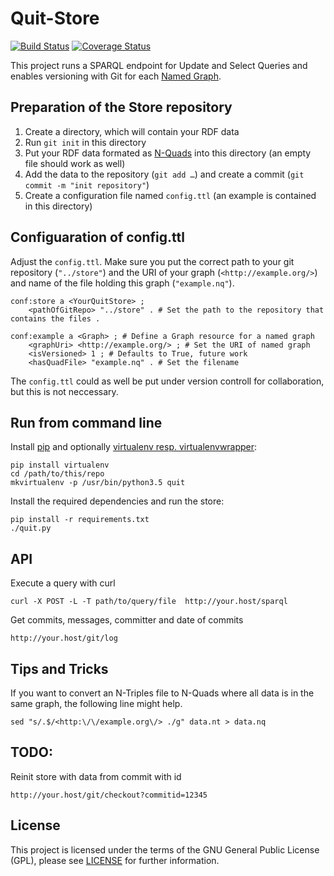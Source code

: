 # Quit-Store

[![Build Status](https://travis-ci.org/AKSW/QuitStore.svg?branch=master)](https://travis-ci.org/AKSW/QuitStore)
[![Coverage Status](https://coveralls.io/repos/github/AKSW/QuitStore/badge.svg?branch=master)](https://coveralls.io/github/AKSW/QuitStore)

This project runs a SPARQL endpoint for Update and Select Queries and enables versioning with Git for each [Named Graph](https://en.wikipedia.org/wiki/Named_graph).

## Preparation of the Store repository

1. Create a directory, which will contain your RDF data
2. Run `git init` in this directory
3. Put your RDF data formated as [N-Quads](https://www.w3.org/TR/2014/REC-n-quads-20140225/) into this directory (an empty file should work as well)
4. Add the data to the repository (`git add …`) and create a commit (`git commit -m "init repository"`)
5. Create a configuration file named `config.ttl` (an example is contained in this directory)

## Configuaration of config.ttl

Adjust the `config.ttl`.
Make sure you put the correct path to your git repository (`"../store"`) and the URI of your graph (`<http://example.org/>`) and name of the file holding this graph (`"example.nq"`).

```
conf:store a <YourQuitStore> ;
    <pathOfGitRepo> "../store" . # Set the path to the repository that contains the files .

conf:example a <Graph> ; # Define a Graph resource for a named graph
    <graphUri> <http://example.org/> ; # Set the URI of named graph
    <isVersioned> 1 ; # Defaults to True, future work
    <hasQuadFile> "example.nq" . # Set the filename
```

The `config.ttl` could as well be put under version controll for collaboration, but this is not neccessary.

## Run from command line

Install [pip](https://pypi.python.org/pypi/pip/) and optionally [virtualenv resp. virtualenvwrapper](http://virtualenvwrapper.readthedocs.io/en/latest/install.html):
```
pip install virtualenv
cd /path/to/this/repo
mkvirtualenv -p /usr/bin/python3.5 quit
```

Install the required dependencies and run the store:
```
pip install -r requirements.txt
./quit.py
```

## API

Execute a query with curl

```
curl -X POST -L -T path/to/query/file  http://your.host/sparql
```

Get commits, messages, committer and date of commits

```
http://your.host/git/log
```

## Tips and Tricks

If you want to convert an N-Triples file to N-Quads where all data is in the same graph, the following line might help.

    sed "s/.$/<http:\/\/example.org\/> ./g" data.nt > data.nq

## TODO:

Reinit store with data from commit with id

```
http://your.host/git/checkout?commitid=12345
```

## License

This project is licensed under the terms of the GNU General Public License (GPL), please see [LICENSE](LICENSE) for further information.
